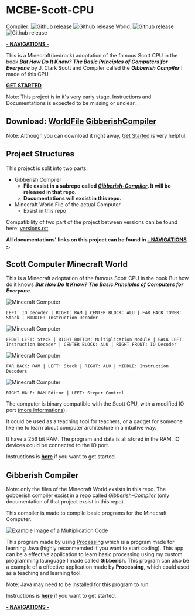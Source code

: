 # MCBE-Scott-CPU
Compiler: 
[![Github release](https://img.shields.io/github/downloads/YuandaLiu-Hashed/Gibberish-Compiler/total.svg)](https://github.com/YuandaLiu-Hashed/MCBE-Scott-CPU/releases)
![Github release](https://img.shields.io/github/repo-size/YuandaLiu-Hashed/Gibberish-Compiler.svg?color=blue)
World: 
[![Github release](https://img.shields.io/github/downloads/YuandaLiu-Hashed/MCBE-Scott-CPU/total.svg)](https://github.com/YuandaLiu-Hashed/MCBE-Scott-CPU-World/releases)
![Github release](https://img.shields.io/github/repo-size/YuandaLiu-Hashed/MCBE-Scott-CPU.svg?color=blue)

[__- NAVIGATIONS -__](/Documents/navigations.md)

This is a Minecraft(bedrock) adoptation of the famous Scott CPU in the book **_But How Do It Know? The Basic Principles of Computers for Everyone_** by J. Clark Scott and Compiler called the **_Gibberish Compiler_** I made of this CPU. 

__[GET STARTED](/Documents/get_started.md)__

Note: This project is in it's very early stage. Instructions and Documentations is expected to be missing or unclear.__

## Download: [WorldFile](https://github.com/YuandaLiu-Hashed/MCBE-Scott-CPU/releases) [GibberishCompiler](https://github.com/YuandaLiu-Hashed/Gibberish-Compiler/releases)

Note: Although you can download it right away, [Get Started](/Documents/get_started.md) is very helpful.

## Project Structures
This project is split into two parts: 
* Gibberish Compiler
   * __File exsist in a subrepo called _[Gibberish-Compiler](https://github.com/YuandaLiu-Hashed/Gibberish-Compiler)_. It will be released in that repo.__
   * __Documentations will exsist in this repo.__
* Minecraft World File of the actual Computer 
   * Exsist in this repo

Compatibility of two part of the project between versions can be found here: [versions.rst](/Documents/versions.rst)

__All documentations' links on this project can be found in [- NAVIGATIONS -](/Documents/navigations.md).__

## Scott Computer Minecraft World

This is a Minecraft adoptation of the famous Scott CPU in the book But how do it knows **_But How Do It Know? The Basic Principles of Computers for Everyone_**. 

![Minecraft Computer](/Documents/images/image_002.png)

```LEFT: IO Decoder | RIGHT: RAM | CENTER BLOCK: ALU | FAR BACK TOWER: Stack | MIDDLE: Instruction Decoder```

![Minecraft Computer](/Documents/images/image_003.png)

```FRONT LEFT: Stack | RIGHT BOTTOM: Multiplication Module | BACK LEFT: Instruction Decoder | CENTER BLOCK: ALU | RIGHT FRONT: IO Decoder```

![Minecraft Computer](/Documents/images/image_004.png)

```FAR BACK: RAM | LEFT: Stack | RIGHT: ALU | MIDDLE: Instruction Decoders```

![Minecraft Computer](/Documents/images/image_005.png)

```RIGHT HALF: RAM Editor | LEFT: Steper Control```

The computer is binary compatible with the Scott CPU, with a modified IO port ([more informations](/Documents/compiler/instructions.rst)). 

It could be used as a teaching tool for teachers, or a gadget for someone like me to learn about computer architecture in a intuitive way. 

It have a 256 bit RAM. The program and data is all stored in the RAM. IO devices could be connected to the IO port. 

Instructions is __[here](/Documents/get_started.md#Scott-CPU-Minecraft-World)__ if you want to get started. 

## Gibberish Compiler
Note: only the files of the Minecraft World exsists in this repo. The gobberish compiler exsist in a repo called _[Gibberish-Compiler](https://github.com/YuandaLiu-Hashed/Gibberish-Compiler)_ (only documentation of that project exsist in this repo).

This compiler is made to compile basic programs for the Minecraft Computer. 

![Example Image of a Multiplication Code](/Documents/images/image_001.png)

This program made by using [Processing](https://processing.org) which is a program made for learning Java (highly reconmemded if you want to start coding). 
This app can be a effective application to learn basic processing using my custom programming launguage I made called __Gibberish__. 
This program can also be a example of a effective application made by __Processing__, which could used as a teaching and learning tool. 

Note: Java may need to be installed for this program to run. 

Instructions is __[here](/Documents/get_started.md#Gibberish-Compiler)__ if you want to get started.

[__- NAVIGATIONS -__](/Documents/navigations.md)
